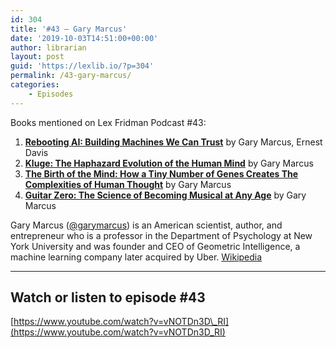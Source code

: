 ```yaml
---
id: 304
title: '#43 – Gary Marcus'
date: '2019-10-03T14:51:00+00:00'
author: librarian
layout: post
guid: 'https://lexlib.io/?p=304'
permalink: /43-gary-marcus/
categories:
    - Episodes
---
```


Books mentioned on Lex Fridman Podcast #43:

1. **[Rebooting AI: Building Machines We Can Trust](https://amzn.to/3EJ9OJp)** by Gary Marcus, Ernest Davis
2. **[Kluge: The Haphazard Evolution of the Human Mind](https://amzn.to/3gf2MCU)** by Gary Marcus
3. **[The Birth of the Mind: How a Tiny Number of Genes Creates The Complexities of Human Thought](https://amzn.to/3UQ5zkF)** by Gary Marcus
4. **[Guitar Zero: The Science of Becoming Musical at Any Age](https://amzn.to/3TTptKi)** by Gary Marcus

Gary Marcus ([@garymarcus](https://twitter.com/garymarcus)) is an American scientist, author, and entrepreneur who is a professor in the Department of Psychology at New York University and was founder and CEO of Geometric Intelligence, a machine learning company later acquired by Uber. [Wikipedia](https://en.wikipedia.org/wiki/Gary_Marcus)

- - - - - -

## Watch or listen to episode #43

[https://www.youtube.com/watch?v=vNOTDn3D\_RI](https://www.youtube.com/watch?v=vNOTDn3D_RI)